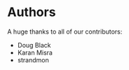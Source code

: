 Authors
=======

A huge thanks to all of our contributors:


- Doug Black 
- Karan Misra 
- strandmon 
